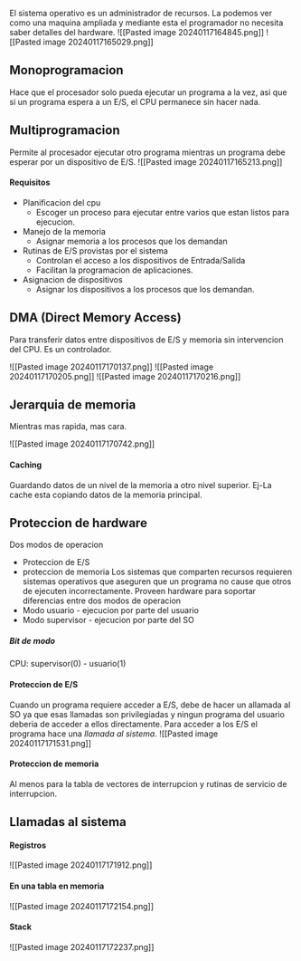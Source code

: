 El sistema operativo es un administrador de recursos. La podemos ver como una maquina ampliada y mediante esta el programador no necesita saber detalles del hardware.
![[Pasted image 20240117164845.png]]
![[Pasted image 20240117165029.png]]
## Monoprogramacion
Hace que el procesador solo pueda ejecutar un programa a la vez, asi que si un programa espera a un E/S, el CPU permanece sin hacer nada.
## Multiprogramacion
Permite al procesador ejecutar otro programa mientras un programa debe esperar por un dispositivo de E/S.
![[Pasted image 20240117165213.png]]
#### Requisitos
- Planificacion del cpu
	- Escoger un proceso para ejecutar entre varios que estan listos para ejecucion.
- Manejo de la memoria
	- Asignar memoria a los procesos que los demandan
- Rutinas de E/S provistas por el sistema
	- Controlan el acceso a los dispositivos de Entrada/Salida
	- Facilitan la programacion de aplicaciones.
- Asignacion de dispositivos
	- Asignar los dispositivos a los procesos que los demandan.




## DMA (Direct Memory Access)
Para transferir datos entre dispositivos de E/S y memoria sin intervencion del CPU. Es un controlador.

![[Pasted image 20240117170137.png]]
![[Pasted image 20240117170205.png]]
![[Pasted image 20240117170216.png]]

## Jerarquia de memoria
Mientras mas rapida, mas cara.


![[Pasted image 20240117170742.png]]

#### Caching
Guardando datos de un nivel de la memoria a otro nivel superior. Ej-La cache esta copiando datos de la memoria principal.

## Proteccion de hardware
Dos modos de operacion
- Proteccion de E/S
- proteccion de memoria
Los sistemas que comparten recursos requieren sistemas operativos que aseguren que un programa no cause que otros de ejecuten incorrectamente.
Proveen hardware para soportar diferencias entre dos modos de operacion 
- Modo usuario - ejecucion por parte del usuario
- Modo supervisor - ejecucion por parte del SO
##### Bit de modo
CPU: supervisor(0) - usuario(1)
#### Proteccion de E/S
Cuando un programa requiere acceder a E/S, debe de hacer un allamada al SO ya que esas llamadas son privilegiadas y ningun programa del usuario deberia de acceder a ellos directamente.
Para acceder a los E/S el programa hace una *llamada al sistema*.
![[Pasted image 20240117171531.png]]

#### Proteccion de memoria
Al menos para la tabla de vectores de interrupcion y rutinas de servicio de interrupcion.


## Llamadas al sistema
#### Registros
![[Pasted image 20240117171912.png]]
#### En una tabla en memoria
![[Pasted image 20240117172154.png]]
#### Stack
![[Pasted image 20240117172237.png]]